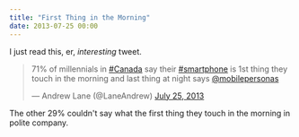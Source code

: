 ```yaml
---
title: "First Thing in the Morning"
date: 2013-07-25 00:00
---
```


I just read this, er, _interesting_ tweet.

> 71% of millennials in [#Canada](https://twitter.com/search?q=%23Canada&src=hash) say their [#smartphone](https://twitter.com/search?q=%23smartphone&src=hash) is 1st thing they touch in the morning and last thing at night says [@mobilepersonas](https://twitter.com/MobilePersonas)
> 
> — Andrew Lane (@LaneAndrew) [July 25, 2013](https://twitter.com/LaneAndrew/statuses/360400332649529344)<script async="" src="//platform.twitter.com/widgets.js" charset="utf-8"></script>

The other 29% couldn't say what the first thing they touch in the morning in polite company.

<!-- more -->
